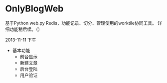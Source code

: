 OnlyBlogWeb
===
基于Python web.py Redis，功能记录、切分、管理使用的worktile协同工具。
详细功能稍后续。（）

2013-11-11 下午

* 基本功能
	* 前台显示
	* 新建文章
	* 后台登陆
	* 用户验证